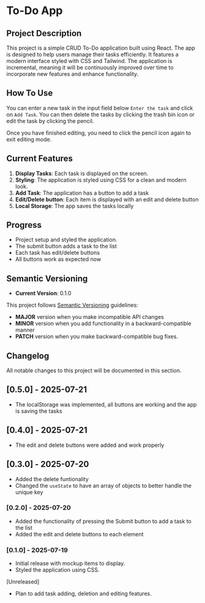 # To-Do App

## Project Description

This project is a simple CRUD To-Do application built using React. The app is designed to help users manage their tasks efficiently. It features a modern interface styled with CSS and Tailwind. The application is incremental, meaning it will be continuously improved over time to incorporate new features and enhance functionality.

## How To Use

You can enter a new task in the input field below `Enter the task` and click on `Add Task`. You can then delete the tasks by clicking the trash bin icon or edit the task by clicking the pencil.

Once you have finished editing, you need to click the pencil icon again to exit editing mode.

## Current Features

1. **Display Tasks**: Each task is displayed on the screen.
2. **Styling**: The application is styled using CSS for a clean and modern look.
3. **Add Task**: The application has a button to add a task
4. **Edit/Delete button**: Each item is displayed with an edit and delete button
5. **Local Storage**: The app saves the tasks locally

## Progress

- Project setup and styled the application.
- The submit button adds a task to the list
- Each task has edit/delete buttons
- All buttons work as expected now

## Semantic Versioning

- **Current Version**: 0.1.0

This project follows [Semantic Versioning](https://semver.org/) guidelines:

- **MAJOR** version when you make incompatible API changes
- **MINOR** version when you add functionality in a backward-compatible manner
- **PATCH** version when you make backward-compatible bug fixes.

## Changelog

All notable changes to this project will be documented in this section.

## [0.5.0] - 2025-07-21

- The localStorage was implemented, all buttons are working and the app is saving the tasks

## [0.4.0] - 2025-07-21

- The edit and delete buttons were added and work properly

## [0.3.0] - 2025-07-20

- Added the delete funtionality
- Changed the `useState` to have an array of objects to better handle the unique key

### [0.2.0] - 2025-07-20

- Added the functionality of pressing the Submit button to add a task to the list
- Added the edit and delete buttons to each element

### [0.1.0] - 2025-07-19

- Initial release with mockup items to display.
- Styled the application using CSS.

[Unreleased]

- Plan to add task adding, deletion and editing features.
